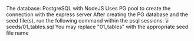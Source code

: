 The database:
PostgreSQL with NodeJS
Uses PG pool to create the connection with the express server
After creating the PG database and the seed file(s), run the following command within the psql sessions:
\i seeds/01_tables.sql
You may replace "01_tables" with the appropriate seed file name